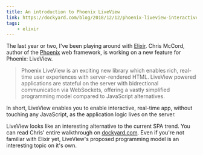 ```yaml
---
title: An introduction to Phoenix LiveView
link: https://dockyard.com/blog/2018/12/12/phoenix-liveview-interactive-real-time-apps-no-need-to-write-javascript
tags:
    - elixir
---
```


The last year or two, I've been playing around with [Elixir](https://elixir-lang.org). Chris McCord, author of the [Phoenix](https://www.phoenixframework.org) web framework, is working on a new feature for Phoenix: LiveView.

> Phoenix LiveView is an exciting new library which enables rich, real-time user experiences with server-rendered HTML. LiveView powered applications are stateful on the server with bidrectional communication via WebSockets, offering a vastly simplified programming model compared to JavaScript alternatives.

In short, LiveView enables you to enable interactive, real-time app, without touching any JavaScript, as the application logic lives on the server.

LiveView looks like an interesting alternative to the current SPA trend. You can read Chris' entire walkthrough on [dockyard.com](https://dockyard.com/blog/2018/12/12/phoenix-liveview-interactive-real-time-apps-no-need-to-write-javascript). Even if you're not familiar with Elixir yet, LiveView's proposed programming model is an interesting topic on it's own.

